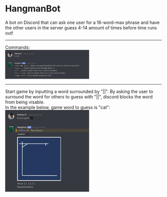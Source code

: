 # HangmanBot
A bot on Discord that can ask one user for a 16-word-max phrase and have the other users in the server guess 4-14 amount of times before time runs out!
____________________________________________________________________________________
Commands:<br/>
<img src="./images/hangmangameinfo.png" width="270">
<br/>

____________________________________________________________________________________
Start game by inputting a word surrounded by "||". By asking the user to surround the word for others to guess with "||", discord blocks the word from being visable.<br/>
In the example below, game word to guess is "cat":<br/>
<img src="./images/newgame.png" width="270">
<br/>

